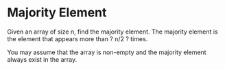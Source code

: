 # Majority Element
Given an array of size n, find the majority element. The majority element is the element that appears more than ? n/2 ? times.

You may assume that the array is non-empty and the majority element always exist in the array.